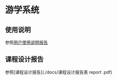 # 游学系统

## 使用说明

参照[用户使用说明报告](./docs/用户使用说明报告.pdf)

## 课程设计报告

参照[课程设计报告](./docs/课程设计报告表 report .pdf)
